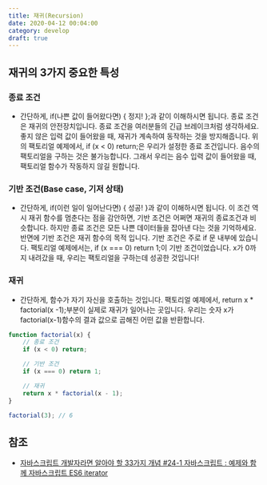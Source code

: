 ```yaml
---
title: 재귀(Recursion)
date: 2020-04-12 00:04:00
category: develop
draft: true
---
```


## 재귀의 3가지 중요한 특성

### 종료 조건

- 간단하게, if(나쁜 값이 들어왔다면) { 정지! };과 같이 이해하시면 됩니다. 종료 조건은 재귀의 안전장치입니다. 종료 조건을 여러분들의 긴급 브레이크처럼 생각하세요. 좋지 않은 입력 값이 들어왔을 때, 재귀가 계속하여 동작하는 것을 방지해줍니다. 위의 팩토리얼 예제에서, if (x < 0) return;은 우리가 설정한 종료 조건입니다. 음수의 팩토리얼을 구하는 것은 불가능합니다. 그래서 우리는 음수 입력 값이 들어왔을 때, 팩토리얼 함수가 작동하지 않길 원합니다.

### 기반 조건(Base case, 기저 상태)

- 간단하게, if(이런 일이 일어난다면) { 성공! }과 같이 이해하시면 됩니다. 이 조건 역시 재귀 함수를 멈춘다는 점을 감안하면, 기반 조건은 어쩌면 재귀의 종료조건과 비슷합니다. 하지만 종료 조건은 모든 나쁜 데이터들을 잡아낸 다는 것을 기억하세요. 반면에 기반 조건은 재귀 함수의 목적 입니다. 기반 조건은 주로 if 문 내부에 있습니다. 팩토리얼 예제에서는, if (x === 0) return 1;이 기반 조건이었습니다. x가 0까지 내려갔을 때, 우리는 팩토리얼을 구하는데 성공한 것입니다!

### 재귀

- 간단하게, 함수가 자기 자신을 호출하는 것입니다. 팩토리얼 예제에서, return x \* factorial(x -1);부분이 실제로 재귀가 일어나는 곳입니다. 우리는 숫자 x가 factorial(x-1)함수의 결과 값으로 곱해진 어떤 값을 반환합니다.

```javascript
function factorial(x) {
	// 종료 조건
	if (x < 0) return;

	// 기반 조건
	if (x === 0) return 1;

	// 재귀
	return x * factorial(x - 1);
}

factorial(3); // 6
```

## 참조

- [자바스크립트 개발자라면 알아야 할 33가지 개념 #24-1 자바스크립트 : 예제와 함께 자바스크립트 ES6 iterator](https://velog.io/@jakeseo_me/%EC%9E%90%EB%B0%94%EC%8A%A4%ED%81%AC%EB%A6%BD%ED%8A%B8-%EA%B0%9C%EB%B0%9C%EC%9E%90%EB%9D%BC%EB%A9%B4-%EC%95%8C%EC%95%84%EC%95%BC-%ED%95%A0-33%EA%B0%80%EC%A7%80-%EA%B0%9C%EB%85%90-24-%EC%9E%90%EB%B0%94%EC%8A%A4%ED%81%AC%EB%A6%BD%ED%8A%B8-%EC%98%88%EC%A0%9C%EC%99%80-%ED%95%A8%EA%BB%98-%EC%9E%90%EB%B0%94%EC%8A%A4%ED%81%AC%EB%A6%BD%ED%8A%B8-ES6-iterator-Generator-%EC%9D%B4%ED%95%B4%ED%95%98%EA%B8%B0-oujybgq2hu)
